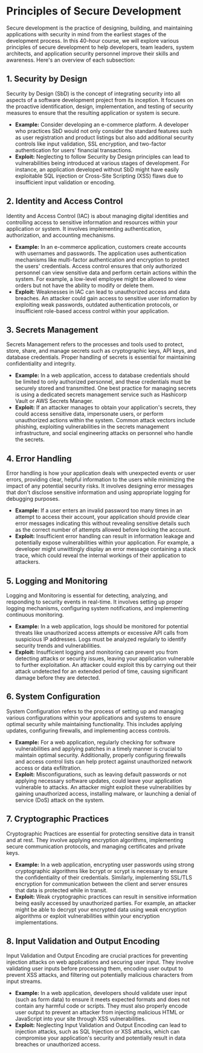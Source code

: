 # **Principles of Secure Development**

Secure development is the practice of designing, building, and maintaining applications with security in mind from the earliest stages of the development process. In this 40-hour course, we will explore various principles of secure development to help developers, team leaders, system architects, and application security personnel improve their skills and awareness. Here's an overview of each subsection:

## **1. Security by Design**

Security by Design (SbD) is the concept of integrating security into all aspects of a software development project from its inception. It focuses on the proactive identification, design, implementation, and testing of security measures to ensure that the resulting application or system is secure.

* **Example:** Consider developing an e-commerce platform. A developer who practices SbD would not only consider the standard features such as user registration and product listings but also add additional security controls like input validation, SSL encryption, and two-factor authentication for users' financial transactions.
* **Exploit:** Neglecting to follow Security by Design principles can lead to vulnerabilities being introduced at various stages of development. For instance, an application developed without SbD might have easily exploitable SQL injection or Cross-Site Scripting (XSS) flaws due to insufficient input validation or encoding.

## **2. Identity and Access Control**

Identity and Access Control (IAC) is about managing digital identities and controlling access to sensitive information and resources within your application or system. It involves implementing authentication, authorization, and accounting mechanisms.

* **Example:** In an e-commerce application, customers create accounts with usernames and passwords. The application uses authentication mechanisms like multi-factor authentication and encryption to protect the users' credentials. Access control ensures that only authorized personnel can view sensitive data and perform certain actions within the system. For example, a low-level employee might be allowed to view orders but not have the ability to modify or delete them.
* **Exploit:** Weaknesses in IAC can lead to unauthorized access and data breaches. An attacker could gain access to sensitive user information by exploiting weak passwords, outdated authentication protocols, or insufficient role-based access control within your application.

## **3. Secrets Management**

Secrets Management refers to the processes and tools used to protect, store, share, and manage secrets such as cryptographic keys, API keys, and database credentials. Proper handling of secrets is essential for maintaining confidentiality and integrity.

* **Example:** In a web application, access to database credentials should be limited to only authorized personnel, and these credentials must be securely stored and transmitted. One best practice for managing secrets is using a dedicated secrets management service such as Hashicorp Vault or AWS Secrets Manager.
* **Exploit:** If an attacker manages to obtain your application's secrets, they could access sensitive data, impersonate users, or perform unauthorized actions within the system. Common attack vectors include phishing, exploiting vulnerabilities in the secrets management infrastructure, and social engineering attacks on personnel who handle the secrets.

## **4. Error Handling**

Error handling is how your application deals with unexpected events or user errors, providing clear, helpful information to the users while minimizing the impact of any potential security risks. It involves designing error messages that don't disclose sensitive information and using appropriate logging for debugging purposes.

* **Example:** If a user enters an invalid password too many times in an attempt to access their account, your application should provide clear error messages indicating this without revealing sensitive details such as the correct number of attempts allowed before locking the account.
* **Exploit:** Insufficient error handling can result in information leakage and potentially expose vulnerabilities within your application. For example, a developer might unwittingly display an error message containing a stack trace, which could reveal the internal workings of their application to attackers.

## **5. Logging and Monitoring**

Logging and Monitoring is essential for detecting, analyzing, and responding to security events in real-time. It involves setting up proper logging mechanisms, configuring system notifications, and implementing continuous monitoring.

* **Example:** In a web application, logs should be monitored for potential threats like unauthorized access attempts or excessive API calls from suspicious IP addresses. Logs must be analyzed regularly to identify security trends and vulnerabilities.
* **Exploit:** Insufficient logging and monitoring can prevent you from detecting attacks or security issues, leaving your application vulnerable to further exploitation. An attacker could exploit this by carrying out their attack undetected for an extended period of time, causing significant damage before they are detected.

## **6. System Configuration**

System Configuration refers to the process of setting up and managing various configurations within your applications and systems to ensure optimal security while maintaining functionality. This includes applying updates, configuring firewalls, and implementing access controls.

* **Example:** For a web application, regularly checking for software vulnerabilities and applying patches in a timely manner is crucial to maintain optimal security. Additionally, properly configuring firewalls and access control lists can help protect against unauthorized network access or data exfiltration.
* **Exploit:** Misconfigurations, such as leaving default passwords or not applying necessary software updates, could leave your application vulnerable to attacks. An attacker might exploit these vulnerabilities by gaining unauthorized access, installing malware, or launching a denial of service (DoS) attack on the system.

## **7. Cryptographic Practices**

Cryptographic Practices are essential for protecting sensitive data in transit and at rest. They involve applying encryption algorithms, implementing secure communication protocols, and managing certificates and private keys.

* **Example:** In a web application, encrypting user passwords using strong cryptographic algorithms like bcrypt or scrypt is necessary to ensure the confidentiality of their credentials. Similarly, implementing SSL/TLS encryption for communication between the client and server ensures that data is protected while in transit.
* **Exploit:** Weak cryptographic practices can result in sensitive information being easily accessed by unauthorized parties. For example, an attacker might be able to decrypt your encrypted data using weak encryption algorithms or exploit vulnerabilities within your encryption implementations.

## **8. Input Validation and Output Encoding**

Input Validation and Output Encoding are crucial practices for preventing injection attacks on web applications and securing user input. They involve validating user inputs before processing them, encoding user output to prevent XSS attacks, and filtering out potentially malicious characters from input streams.

* **Example:** In a web application, developers should validate user input (such as form data) to ensure it meets expected formats and does not contain any harmful code or scripts. They must also properly encode user output to prevent an attacker from injecting malicious HTML or JavaScript into your site through XSS vulnerabilities.
* **Exploit:** Neglecting Input Validation and Output Encoding can lead to injection attacks, such as SQL Injection or XSS attacks, which can compromise your application's security and potentially result in data breaches or unauthorized access.